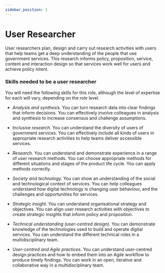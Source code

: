 ```yaml
---
sidebar_position: 1
---
```

# User Researcher

User researchers plan, design and carry out research activities with users that help teams get a deep understanding of the people that use government services. This research informs policy, proposition, service, content and interaction design so that services work well for users and achieve policy intent.

### Skills needed to be a user researcher  

You will need the following skills for this role, although the level of expertise for each will vary, depending on the role level.

- _*Analysis and synthesis.*_ You can turn research data into clear findings that inform decisions. You can effectively involve colleagues in analysis and synthesis to increase consensus and challenge assumptions.

- _*Inclusive research.*_ You can understand the diversity of users of government services. You can effectively include all kinds of users in appropriate research activities to help teams deliver accessible services.

- _*Research.*_ You can understand and demonstrate experience in a range of user research methods. You can choose appropriate methods for different situations and stages of the product life cycle. You can apply methods correctly.

- _*Society and technology.*_ You can show an understanding of the social and technological context of  services. You can help colleagues understand how digital technology is changing user behaviour, and the challenges and opportunities for services.

- _*Strategic insight.*_ You can understand organisational strategy and objectives. You can align user research activities with objectives to create strategic insights that inform policy and proposition.

- _*Technical understanding (user-centred design).*_ You can demonstrate knowledge of the technologies used to build and operate digital services. You can understand the different technical roles in a multidisciplinary team.

- _*User-centred and Agile practices.*_ You can understand user-centred design practices and how to embed them into an Agile workflow to produce timely findings. You can work in an open, iterative and collaborative way in a multidisciplinary team.
